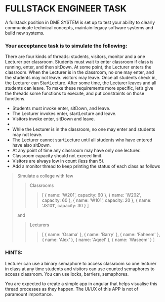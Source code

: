 # FULLSTACK ENGINEER TASK

A fullstack position in DME SYSTEM is set up to test your ability to clearly communicate technical concepts, maintain
legacy software systems and build new systems.

### Your acceptance task is to simulate the following:

There are four kinds of threads: students, visitors, monitor and a one Lecturer per classroom.
Students must wait to enter classroom if class is running, enter, and then sitDown.
At some point, the Lecturer enters the classroom. When the
Lecturer is in the classroom, no one may enter, and the students may not leave. visitors may leave.
Once all students check in, the Lecturer can StartLecture.
After some time, the Lecturer leaves and all students can leave.
To make these requirements more specific, let’s give the threads some functions to execute, and put constraints on those
functions.

* Students must invoke enter, sitDown, and leave.
* The Lecturer invokes enter, startLecture and leave.
* Visitors invoke enter, sitDown and leave.
*
* While the Lecturer is in the classroom, no one may enter and students may not leave.
* The Lecturer cannot startLecture until all students who have entered have also sitDown.
* At any point of time any classroom may have only one lecturer.
* Classroom capacity should not exceed limit.
* Visitors are always low in count (less than 5).
* Add a monitor thread to keep printing the status of each class as follows

> Simulate a college with few
>> Classrooms
>>> [
{ name: 'W201', capacity: 60 },
{ name: 'W202', capacity: 60 },
{ name: 'W101', capacity: 20 },
{ name: 'JS101', capacity: 30 }
]
>
> and
>
>> Lecturers
>>> [
{ name: 'Osama' },
{ name: 'Barry' },
{ name: 'Faheem' },
{ name: 'Alex' },
{ name: 'Aqeel' },
{ name: 'Waseem' }
]

### HINTS:

Lecturer can use a binary semaphore to access classroom so one lecturer in class at any time students and visitors can
use counted semaphores to access classroom. You can use locks, barriers, semaphores.

You are expected to create a simple app in angular that helps visualise this thread processes as they happen.
The UI/UX of this APP is not of paramount importance.
